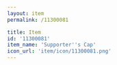 ```yaml
---
layout: item
permalink: /11300081

title: Item
id: '11300081'
item_name: 'Supporter''s Cap'
icon_url: 'item/icon/11300081.png'
---
```


